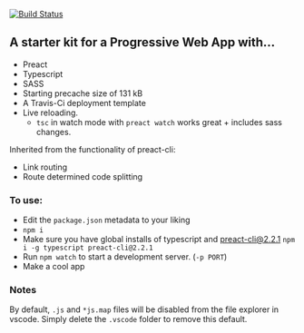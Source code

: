 [![Build Status](https://travis-ci.com/bmitchinson/preact-typescript-pwa-starter.svg?branch=master)](https://travis-ci.com/bmitchinson/preact-typescript-pwa-starter)
## A starter kit for a Progressive Web App with...
- Preact
- Typescript
- SASS
- Starting precache size of 131 kB
- A Travis-Ci deployment template
- Live reloading. 
    - `tsc` in watch mode with `preact watch` works great + includes sass changes.

Inherited from the functionality of preact-cli:
- Link routing 
- Route determined code splitting

### To use:
- Edit the `package.json` metadata to your liking
- `npm i`
- Make sure you have global installs of typescript and preact-cli@2.2.1
`npm i -g typescript preact-cli@2.2.1`
- Run `npm watch` to start a development server. (`-p PORT`)
- Make a cool app

### Notes
By default, `.js` and `*js.map` files will be disabled from the file
explorer in vscode. Simply delete the `.vscode` folder to remove this default.
